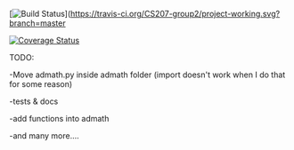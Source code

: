 [![Build Status](https://travis-ci.org/CS207-group2/project-working.svg?branch=master)](https://travis-ci.org/CS207-group2/project-working.svg?branch=master

[![Coverage Status](https://coveralls.io/repos/github/CS207-group2/project-working/badge.svg?branch=master)](https://coveralls.io/github/CS207-group2/project-working?branch=master)


TODO:

-Move admath.py inside admath folder (import doesn't work when I do that for some reason)

-tests & docs

-add functions into admath

-and many more....
